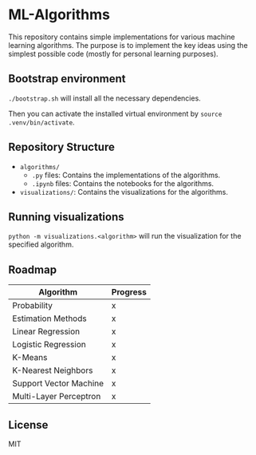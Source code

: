 # ML-Algorithms

This repository contains simple implementations for various machine learning algorithms.
The purpose is to implement the key ideas using the simplest possible code (mostly for personal learning purposes).

## Bootstrap environment
`./bootstrap.sh` will install all the necessary dependencies.

Then you can activate the installed virtual environment by `source .venv/bin/activate`.

## Repository Structure

- `algorithms/`
  - `.py` files: Contains the implementations of the algorithms.
  - `.ipynb` files: Contains the notebooks for the algorithms.
- `visualizations/`: Contains the visualizations for the algorithms.

## Running visualizations

`python -m visualizations.<algorithm>` will run the visualization for the specified algorithm.

## Roadmap

| Algorithm    | Progress |
| -------- | ------- |
| Probability |  x  |
| Estimation Methods |  x  |
| Linear Regression  |  x  |
| Logistic Regression |   x  |
| K-Means    |  x  |
| K-Nearest Neighbors    |  x  |
| Support Vector Machine    |  x  |
| Multi-Layer Perceptron    |  x  |


## License
MIT
